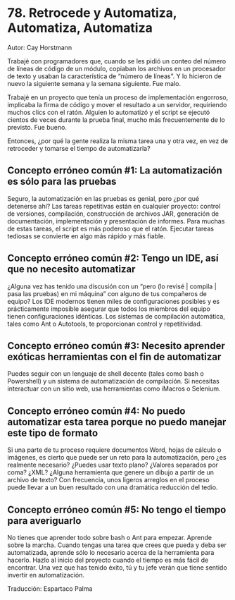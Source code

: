 # 78. Retrocede y Automatiza, Automatiza, Automatiza

Autor: Cay Horstmann

Trabajé con programadores que, cuando se les pidió un conteo del número de líneas de código de un módulo, copiaban los archivos en un procesador de texto y usaban la característica de “número de líneas”. Y lo hicieron de nuevo la siguiente semana y la semana siguiente. Fue malo.

Trabajé en un proyecto que tenía un proceso de implementación engorroso, implicaba la firma de código y mover el resultado a un servidor, requiriendo muchos clics con el ratón. Alguien lo automatizó y el script se ejecutó cientos de veces durante la prueba final, mucho más frecuentemente de lo previsto. Fue bueno.

Entonces, ¿por qué la gente realiza la misma tarea una y otra vez, en vez de retroceder y tomarse el tiempo de automatizarla?

## Concepto erróneo común #1: La automatización es sólo para las pruebas

Seguro, la automatización en las pruebas es genial, pero ¿por qué detenerse ahí? Las tareas repetitivas están en cualquier proyecto: control de versiones, compilación, construcción de archivos JAR, generación de documentación, implementación y presentación de informes. Para muchas de estas tareas, el script es más poderoso que el ratón. Ejecutar tareas tediosas se convierte en algo más rápido y más fiable.

## Concepto erróneo común #2: Tengo un IDE, así que no necesito automatizar

¿Alguna vez has tenido una discusión con un “pero (lo revisé | compila | pasa las pruebas) en mi máquina” con alguno de tus compañeros de equipo? Los IDE modernos tienen miles de configuraciones posibles y es prácticamente imposible asegurar que todos los miembros del equipo tienen configuraciones idénticas. Los sistemas de compilación automática, tales como Ant o Autotools, te proporcionan control y repetitividad.

## Concepto erróneo común #3: Necesito aprender exóticas herramientas con el fin de automatizar

Puedes seguir con un lenguaje de shell decente (tales como bash o Powershell) y un sistema de automatización de compilación. Si necesitas interactuar con un sitio web, usa herramientas como iMacros o Selenium.

## Concepto erróneo común #4: No puedo automatizar esta tarea porque no puedo manejar este tipo de formato

Si una parte de tu proceso requiere documentos Word, hojas de cálculo o imágenes, es cierto que puede ser un reto para la automatización, pero ¿es realmente necesario? ¿Puedes usar texto plano? ¿Valores separados por coma? ¿XML? ¿Alguna herramienta que genere un dibujo a partir de un archivo de texto? Con frecuencia, unos ligeros arreglos en el proceso puede llevar a un buen resultado con una dramática reducción del tedio.

## Concepto erróneo común #5: No tengo el tiempo para averiguarlo

No tienes que aprender todo sobre bash o Ant para empezar. Aprende sobre la marcha. Cuando tengas una tarea que crees que pueda y deba ser automatizada, aprende sólo lo necesario acerca de la herramienta para hacerlo. Hazlo al inicio del proyecto cuando el tiempo es más fácil de encontrar. Una vez que has tenido éxito, tú y tu jefe verán que tiene sentido invertir en automatización.

Traducción: Espartaco Palma
